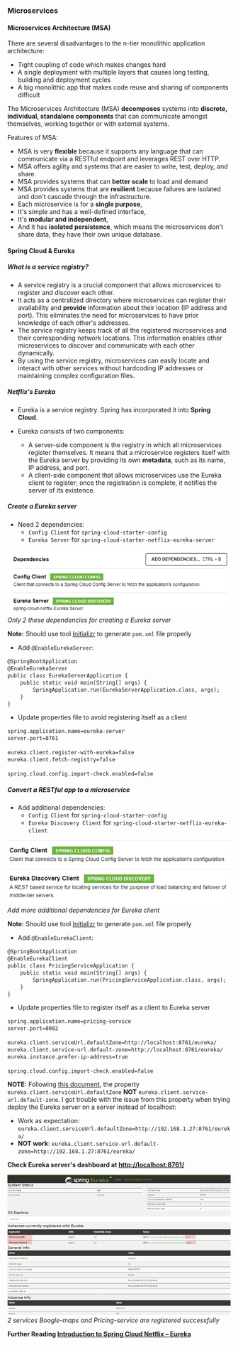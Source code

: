 ### Microservices

#### Microservices Architecture (MSA)

There are several disadvantages to the n-tier monolithic application architecture:

- Tight coupling of code which makes changes hard
- A single deployment with multiple layers that causes long testing, building and deployment cycles
- A big monolithic app that makes code reuse and sharing of components difficult

The Microservices Architecture (MSA) **decomposes** systems into **discrete, individual, standalone components** that can communicate amongst themselves, working together or with external systems.

Features of MSA:

- MSA is very **flexible** because it supports any language that can communicate via a RESTful endpoint and leverages REST over HTTP.
- MSA offers agility and systems that are easier to write, test, deploy, and share.
- MSA provides systems that can **better scale** to load and demand
- MSA provides systems that are **resilient** because failures are isolated and don't cascade through the infrastructure.
- Each microservice is for a **single purpose**,
- It's simple and has a well-defined interface,
- It's **modular and independent**,
- And it has **isolated persistence**, which means the microservices don't share data, they have their own unique database.


#### Spring Cloud & Eureka

##### What is a service registry? 

- A service registry is a crucial component that allows microservices to register and discover each other.
- It acts as a centralized directory where microservices can register their availability and **provide** information about their location (IP address and port). This eliminates the need for microservices to have prior knowledge of each other's addresses.
- The service registry keeps track of all the registered microservices and their corresponding network locations. This information enables other microservices to discover and communicate with each other dynamically.
- By using the service registry, microservices can easily locate and interact with other services without hardcoding IP addresses or maintaining complex configuration files.

##### Netflix's Eureka

- Eureka is a service registry. Spring has incorporated it into **Spring Cloud**.
- Eureka consists of two components:
  
  - A server-side component is the registry in which all microservices register themselves. It means that a microservice registers itself with the Eureka server by providing its own **metadata**, such as its name, IP address, and port.
  - A client-side component that allows microservices use the Eureka client to register; once the registration is complete, it notifies the server of its existence.

##### Create a Eureka server

- Need 2 dependencies:
  -  ```Config Client``` for ```spring-cloud-starter-config```
  -  ```Eureka Server``` for ```spring-cloud-starter-netflix-eureka-server```

![](/imgs/java_web/eureka-server-dependencies.png)
_Only 2 these dependencies for creating a Eureka server_

**Note:** Should use tool [Initializr](https://start.spring.io/) to generate ```pom.xml``` file properly

- Add ```@EnableEurekaServer```:

```
@SpringBootApplication
@EnableEurekaServer
public class EurekaServerApplication {
	public static void main(String[] args) {
		SpringApplication.run(EurekaServerApplication.class, args);
	}
}
 ```

- Update properties file to avoid registering itself as a client

```
spring.application.name=eureka-server
server.port=8761

eureka.client.register-with-eureka=false
eureka.client.fetch-registry=false

spring.cloud.config.import-check.enabled=false
 ```

##### Convert a RESTful app to a microservice 

- Add additional dependencies: 
  - ```Config Client``` for ```spring-cloud-starter-config```
  - ```Eureka Discovery Client``` for ```spring-cloud-starter-netflix-eureka-client```

![](/imgs/java_web/eureka-client-dependencies.png)
_Add more additional dependencies for Eureka client_

**Note:** Should use tool [Initializr](https://start.spring.io/) to generate ```pom.xml``` file properly

- Add ```@EnableEurekaClient```:

```
@SpringBootApplication
@EnableEurekaClient
public class PricingServiceApplication {
    public static void main(String[] args) {
        SpringApplication.run(PricingServiceApplication.class, args);
    }
}
 ```

- Update properties file to register itself as a client to Eureka server

```
spring.application.name=pricing-service
server.port=8082

eureka.client.serviceUrl.defaultZone=http://localhost:8761/eureka/
eureka.client.service-url.default-zone=http://localhost:8761/eureka/
eureka.instance.prefer-ip-address=true

spring.cloud.config.import-check.enabled=false
 ```

**NOTE:** Following [this document](https://cloud.spring.io/spring-cloud-netflix/multi/multi__service_discovery_eureka_clients.html#_authenticating_with_the_eureka_server), the property ```eureka.client.serviceUrl.defaultZone``` **NOT** ```eureka.client.service-url.default-zone```. I got trouble with the issue from this property when trying deploy the Eureka server on a server instead of localhost:

- Work as expectation: ```eureka.client.serviceUrl.defaultZone=http://192.168.1.27:8761/eureka/```
- **NOT work**: ```eureka.client.service-url.default-zone=http://192.168.1.27:8761/eureka/```

**Check Eureka server's dashboard at [http://localhost:8761/](http://localhost:8761/)**

![](/imgs/java_web/eureka-dashboard.png)
_2 services Boogle-maps and Pricing-service are registered successfully_

**Further Reading [Introduction to Spring Cloud Netflix – Eureka](https://www.baeldung.com/spring-cloud-netflix-eureka)**